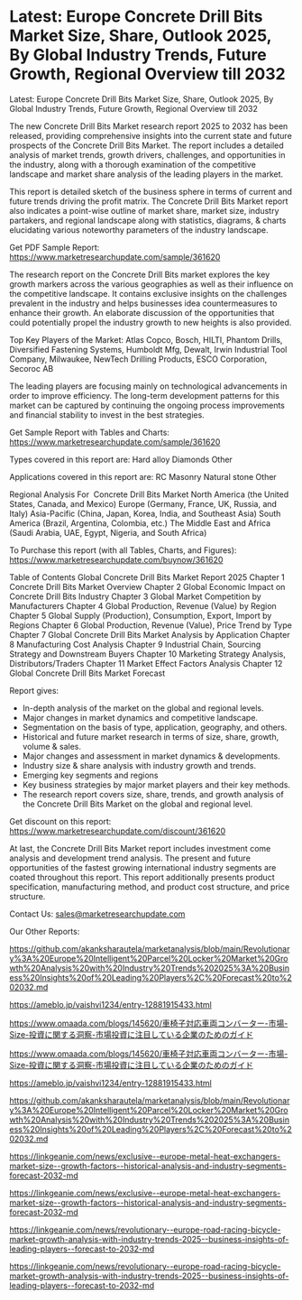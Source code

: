 # Latest: Europe Concrete Drill Bits Market Size, Share, Outlook 2025, By Global Industry Trends, Future Growth, Regional Overview till 2032

Latest: Europe Concrete Drill Bits Market Size, Share, Outlook 2025, By Global Industry Trends, Future Growth, Regional Overview till 2032

The new Concrete Drill Bits Market research report 2025 to 2032 has been released, providing comprehensive insights into the current state and future prospects of the Concrete Drill Bits Market. The report includes a detailed analysis of market trends, growth drivers, challenges, and opportunities in the industry, along with a thorough examination of the competitive landscape and market share analysis of the leading players in the market.

This report is detailed sketch of the business sphere in terms of current and future trends driving the profit matrix. The Concrete Drill Bits Market report also indicates a point-wise outline of market share, market size, industry partakers, and regional landscape along with statistics, diagrams, & charts elucidating various noteworthy parameters of the industry landscape.

Get PDF Sample Report: https://www.marketresearchupdate.com/sample/361620

The research report on the Concrete Drill Bits market explores the key growth markers across the various geographies as well as their influence on the competitive landscape. It contains exclusive insights on the challenges prevalent in the industry and helps businesses idea countermeasures to enhance their growth. An elaborate discussion of the opportunities that could potentially propel the industry growth to new heights is also provided.

Top Key Players of the Market:
Atlas Copco, Bosch, HILTI, Phantom Drills, Diversified Fastening Systems, Humboldt Mfg, Dewalt, Irwin Industrial Tool Company, Milwaukee, NewTech Drilling Products, ESCO Corporation, Secoroc AB


The leading players are focusing mainly on technological advancements in order to improve efficiency. The long-term development patterns for this market can be captured by continuing the ongoing process improvements and financial stability to invest in the best strategies.

Get Sample Report with Tables and Charts: https://www.marketresearchupdate.com/sample/361620

Types covered in this report are:
Hard alloy
Diamonds
Other


Applications covered in this report are:
RC
Masonry
Natural stone
Other


Regional Analysis For  Concrete Drill Bits Market
North America (the United States, Canada, and Mexico)
Europe (Germany, France, UK, Russia, and Italy)
Asia-Pacific (China, Japan, Korea, India, and Southeast Asia)
South America (Brazil, Argentina, Colombia, etc.)
The Middle East and Africa (Saudi Arabia, UAE, Egypt, Nigeria, and South Africa)

To Purchase this report (with all Tables, Charts, and Figures): https://www.marketresearchupdate.com/buynow/361620

Table of Contents
Global Concrete Drill Bits Market Report 2025
Chapter 1 Concrete Drill Bits Market Overview
Chapter 2 Global Economic Impact on Concrete Drill Bits Industry
Chapter 3 Global Market Competition by Manufacturers
Chapter 4 Global Production, Revenue (Value) by Region
Chapter 5 Global Supply (Production), Consumption, Export, Import by Regions
Chapter 6 Global Production, Revenue (Value), Price Trend by Type
Chapter 7 Global Concrete Drill Bits Market Analysis by Application
Chapter 8 Manufacturing Cost Analysis
Chapter 9 Industrial Chain, Sourcing Strategy and Downstream Buyers
Chapter 10 Marketing Strategy Analysis, Distributors/Traders
Chapter 11 Market Effect Factors Analysis
Chapter 12 Global Concrete Drill Bits Market Forecast

Report gives:

- In-depth analysis of the market on the global and regional levels.
- Major changes in market dynamics and competitive landscape.
- Segmentation on the basis of type, application, geography, and others.
- Historical and future market research in terms of size, share, growth, volume & sales.
- Major changes and assessment in market dynamics & developments.
- Industry size & share analysis with industry growth and trends.
- Emerging key segments and regions
- Key business strategies by major market players and their key methods.
- The research report covers size, share, trends, and growth analysis of the Concrete Drill Bits Market on the global and regional level.

Get discount on this report: https://www.marketresearchupdate.com/discount/361620

At last, the Concrete Drill Bits Market report includes investment come analysis and development trend analysis. The present and future opportunities of the fastest growing international industry segments are coated throughout this report. This report additionally presents product specification, manufacturing method, and product cost structure, and price structure.

Contact Us:
sales@marketresearchupdate.com

Our Other Reports:

https://github.com/akanksharautela/marketanalysis/blob/main/Revolutionary%3A%20Europe%20Intelligent%20Parcel%20Locker%20Market%20Growth%20Analysis%20with%20Industry%20Trends%202025%3A%20Business%20Insights%20of%20Leading%20Players%2C%20Forecast%20to%202032.md

https://ameblo.jp/vaishvi1234/entry-12881915433.html

https://www.omaada.com/blogs/145620/車椅子対応車両コンバーター-市場-Size-投資に関する洞察-市場投資に注目している企業のためのガイド

https://www.omaada.com/blogs/145620/車椅子対応車両コンバーター-市場-Size-投資に関する洞察-市場投資に注目している企業のためのガイド

https://ameblo.jp/vaishvi1234/entry-12881915433.html

https://github.com/akanksharautela/marketanalysis/blob/main/Revolutionary%3A%20Europe%20Intelligent%20Parcel%20Locker%20Market%20Growth%20Analysis%20with%20Industry%20Trends%202025%3A%20Business%20Insights%20of%20Leading%20Players%2C%20Forecast%20to%202032.md

https://linkgeanie.com/news/exclusive--europe-metal-heat-exchangers-market-size--growth-factors--historical-analysis-and-industry-segments-forecast-2032-md

https://linkgeanie.com/news/exclusive--europe-metal-heat-exchangers-market-size--growth-factors--historical-analysis-and-industry-segments-forecast-2032-md

https://linkgeanie.com/news/revolutionary--europe-road-racing-bicycle-market-growth-analysis-with-industry-trends-2025--business-insights-of-leading-players--forecast-to-2032-md

https://linkgeanie.com/news/revolutionary--europe-road-racing-bicycle-market-growth-analysis-with-industry-trends-2025--business-insights-of-leading-players--forecast-to-2032-md

